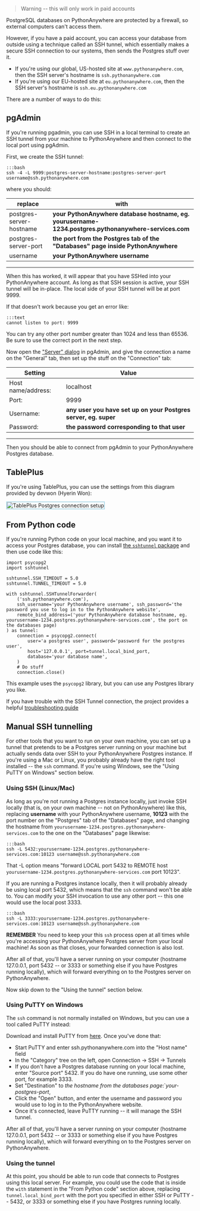 
<!--
.. title: Accessing your PostgreSQL database from outside PythonAnywhere
.. slug: AccessingPostgresFromOutsidePythonAnywhere
.. date: 2017-05-12 19:09 UTC+01:00
.. tags:
.. category:
.. link:
.. description:
.. type: text
-->

> Warning -- this will only work in paid accounts

PostgreSQL databases on PythonAnywhere are protected by a firewall, so external
computers can't access them.

However, if you have a paid account, you can access your database
from outside using a technique called an SSH tunnel, which essentially makes
a secure SSH connection to our systems, then sends the Postgres stuff over it.

* If you're using our global, US-hosted site at `www.pythonanywhere.com`, then the
  SSH server's hostname is `ssh.pythonanywhere.com`
* If you're using our EU-hosted site at `eu.pythonanywhere.com`, then the
  SSH server's hostname is `ssh.eu.pythonanywhere.com`

There are a number of ways to do this:


## pgAdmin

If you're running pgadmin, you can use SSH in a local terminal to create an SSH
tunnel from your machine to PythonAnywhere and then connect to the local port
using pgAdmin.

First, we create the SSH tunnel:

    :::bash
    ssh -4 -L 9999:postgres-server-hostname:postgres-server-port username@ssh.pythonanywhere.com
    
where you should:

| replace                  | with                                                                                                  |
|--|--|
| postgres-server-hostname | **your PythonAnywhere database hostname, eg. yourusername-1234.postgres.pythonanywhere-services.com** |
| postgres-server-port     | **the port from the Postgres tab of the "Databases" page inside PythonAnywhere**                      |
| username                 | **your PythonAnywhere username**                                                                      |

----

When this has worked, it will appear that you have SSHed into your
PythonAnywhere account. As long as that SSH session is active, your SSH tunnel
will be in-place. The local side of your SSH tunnel will be at port 9999. 

If that doesn't work because you get an error like:

    :::text
    cannot listen to port: 9999
    
You can try any other port number greater than 1024 and less than 65536. Be
sure to use the correct port in the next step.

Now open the ["Server" dialog](https://www.pgadmin.org/docs/pgadmin4/4.14/server_dialog.html) in pgAdmin,
and give the connection a name on the "General" tab, then set up the stuff on the
"Connection" tab:


| Setting            | Value                                                           |
|--------------------|-----------------------------------------------------------------|
| Host name/address: | localhost                                                       |
| Port:              | 9999                                                            |
| Username:          | **any user you have set up on your Postgres server, eg. super** |
| Password:          | **the password corresponding to that user**                     |

----
Then you should be able to connect from pgAdmin to your PythonAnywhere Postgres
database.

## TablePlus

If you're using TablePlus, you can use the settings from this diagram provided by
devwon (Hyerin Won):

<img alt="TablePlus Postgres connection setup" src="/postgres-tableplus.png" style="border: 2px solid lightblue; max-width: 70%;">


## From Python code

If you're running Python code on your local machine, and you want it to access
your Postgres database, you can install [the `sshtunnel` package](https://pypi.python.org/pypi/sshtunnel)
and then use code like this:

    import psycopg2
    import sshtunnel

    sshtunnel.SSH_TIMEOUT = 5.0
    sshtunnel.TUNNEL_TIMEOUT = 5.0

    with sshtunnel.SSHTunnelForwarder(
        ('ssh.pythonanywhere.com'),
        ssh_username='your PythonAnywhere username', ssh_password='the password you use to log in to the PythonAnywhere website',
        remote_bind_address=('your PythonAnywhere database hostname, eg. yourusername-1234.postgres.pythonanywhere-services.com', the port on the databases page)
    ) as tunnel:
        connection = psycopg2.connect(
            user='a postgres user', password='password for the postgres user',
            host='127.0.0.1', port=tunnel.local_bind_port,
            database='your database name',
        )
        # Do stuff
        connection.close()

This example uses the `psycopg2` library, but you can use any Postgres
library you like.

If you have trouble with the SSH Tunnel connection, the project provides a
helpful [troubleshooting guide](https://github.com/pahaz/sshtunnel/blob/master/Troubleshoot.rst)


## Manual SSH tunnelling

For other tools that you want to run on your own machine, you can set up a tunnel that pretends to be a Postgres server
running on your machine but actually sends data over SSH to your PythonAnywhere
Postgres instance.  If you're using a Mac or Linux, you probably already have the
right tool installed -- the `ssh` command.  If you're using Windows, see the "Using PuTTY on Windows"
section below.

### Using SSH (Linux/Mac)

As long as you're not running a Postgres instance locally, just invoke SSH locally
(that is, on your own machine -- not on PythonAnywhere) like this, replacing
**username** with your PythonAnywhere username, **10123** with the port number
on the "Postgres" tab of the "Databases" page, and changing the hostname from
`yourusername-1234.postgres.pythonanywhere-services.com` to the one on the "Databases" page
likewise:

    :::bash
    ssh -L 5432:yourusername-1234.postgres.pythonanywhere-services.com:10123 username@ssh.pythonanywhere.com

That -L option means "forward LOCAL port 5432 to REMOTE host
`yourusername-1234.postgres.pythonanywhere-services.com` port 10123".

If you are running a Postgres instance locally, then it will probably already be using
local port 5432, which means that the `ssh` command won't be able to.  You can modify your SSH invocation
to use any other port -- this one would use the local post 3333.

    :::bash
    ssh -L 3333:yourusername-1234.postgres.pythonanywhere-services.com:10123 username@ssh.pythonanywhere.com

**REMEMBER** You need to keep your this `ssh` process open at all times while
you're accessing your PythonAnywhere Postgres server from your local machine! As
soon as that closes, your forwarded connection is also lost.

After all of that, you'll have a server running on your computer (hostname
127.0.0.1, port 5432 -- or 3333 or something else if you have Postgres running locally),
which will forward everything on to the Postgres server on PythonAnywhere.

Now skip down to the "Using the tunnel" section below.

### Using PuTTY on Windows

The `ssh` command is not normally installed on Windows, but you can use a tool
called PuTTY instead:

Download and install PuTTY from [here](https://www.putty.org).  Once you've done that:

* Start PuTTY and enter ssh.pythonanywhere.com into the "Host name" field
* In the "Category" tree on the left, open Connection -> SSH -> Tunnels
* If you don't have a Postgres database running on your local machine, enter "Source port" 5432.  If you
  do have one running, use some other port, for example 3333.
* Set "Destination" to *the hostname from the databases page*:`*your-postgres-port*,
* Click the "Open" button, and enter the username and password you would use to log in to the PythonAnywhere website.
* Once it's connected, leave PuTTY running -- it will manage the SSH tunnel.

After all of that, you'll have a server running on your computer (hostname
127.0.0.1, port 5432 -- or 3333 or something else if you have Postgres running locally),
which will forward everything on to the Postgres server on PythonAnywhere.


### Using the tunnel

At this point, you should be able to run code that connects to Postgres using this local server.
For example, you could use the code that is inside the `with` statement in the
"From Python code" section above, replacing `tunnel.local_bind_port` with the
port you specified in either SSH or PuTTY -- 5432, or 3333 or something else if you have Postgres running locally.


